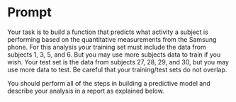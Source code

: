 # Prompt

Your task is to build a function that predicts what activity a subject is performing based on the quantitative measurements from the Samsung phone. For this analysis your training set must include the data from subjects 1, 3, 5, and 6.  But you may use more subjects data to train if you wish. Your test set is the data from subjects 27, 28, 29, and 30, but you may use more data to test. Be careful that your training/test sets do not overlap. 

You should perform all of the steps in building a predictive model and describe your analysis in a report as explained below. 